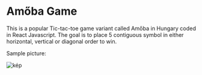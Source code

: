 # Amőba Game

This is a popular Tic-tac-toe game variant called Amőba in Hungary coded in React Javascript.
The goal is to place 5 contiguous symbol in either horizontal, vertical or diagonal order to win.

Sample picture:

![kép](https://github.com/selmeczya/Amoba-game/assets/122087366/83e8ea30-2528-4089-aede-dd2180632f76)
